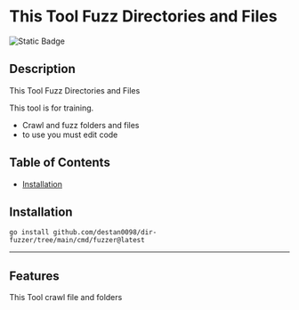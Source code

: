 # This Tool Fuzz Directories and Files


![Static Badge](https://img.shields.io/badge/Go-100%25-brightgreen)
## Description

This Tool Fuzz  Directories and Files

This tool is for training.


- Crawl and fuzz folders and files
- to use you must edit code 




## Table of Contents 


- [Installation](#installation)



## Installation

```
go install github.com/destan0098/dir-fuzzer/tree/main/cmd/fuzzer@latest
```




---


## Features

This Tool crawl file and folders

 


